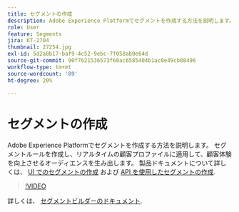 ```yaml
---
title: セグメントの作成
description: Adobe Experience Platformでセグメントを作成する方法を説明します。
role: User
feature: Segments
jira: KT-2704
thumbnail: 27254.jpg
exl-id: 5d2a8b17-baf9-4c52-9ebc-7f058ab0e64d
source-git-commit: 90f7621536573f60ac6585404b1ac0e49cb08496
workflow-type: tm+mt
source-wordcount: '89'
ht-degree: 20%

---
```


# セグメントの作成

Adobe Experience Platformでセグメントを作成する方法を説明します。 セグメントルールを作成し、リアルタイムの顧客プロファイルに適用して、顧客体験を向上させるオーディエンスを生み出します。 製品ドキュメントについて詳しくは、 [UI でのセグメントの作成](https://experienceleague.adobe.com/docs/experience-platform/segmentation/ui/overview.html?lang=ja) および [API を使用したセグメントの作成](https://experienceleague.adobe.com/docs/experience-platform/segmentation/tutorials/create-a-segment.html).

>[!VIDEO](https://video.tv.adobe.com/v/27254?quality=12&learn=on)

詳しくは、 [セグメントビルダーのドキュメント](https://experienceleague.adobe.com/docs/experience-platform/segmentation/ui/segment-builder.html?lang=ja).
